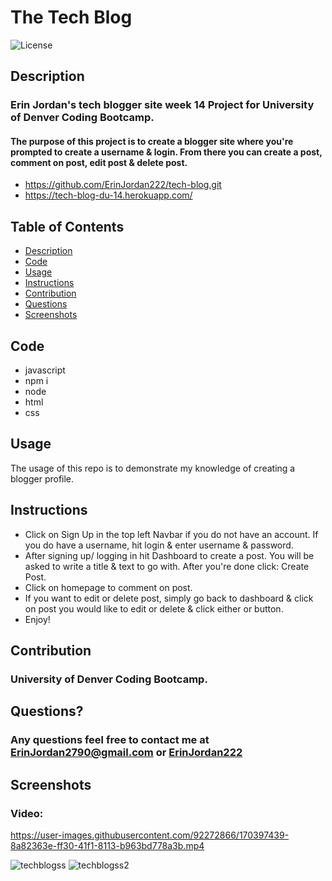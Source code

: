 # The Tech Blog

 ![License](https://img.shields.io/badge/License-MIT-blue.svg)
 
## Description
### Erin Jordan's tech blogger site week 14 Project for University of Denver Coding Bootcamp. 
#### The purpose of this project is to create a blogger site where you're prompted to create a username & login. From there you can create a post, comment on post, edit post & delete post. 

* https://github.com/ErinJordan222/tech-blog.git
* https://tech-blog-du-14.herokuapp.com/

## Table of Contents
* [Description](#description)
* [Code](#code)
* [Usage](#usage)
* [Instructions](#instructions)
* [Contribution](#contribution)
* [Questions](#questions)
* [Screenshots](#screenshots)

## Code
* javascript
* npm i
* node
* html
* css

## Usage
The usage of this repo is to demonstrate my knowledge of creating a blogger profile. 

## Instructions
* Click on Sign Up in the top left Navbar if you do not have an account. If you do have a username, hit login & enter username & password.
* After signing up/ logging in hit Dashboard to create a post. You will be asked to write a title & text to go with. After you're done click: Create Post.
* Click on homepage to comment on post. 
* If you want to edit or delete post, simply go back to dashboard & click on post you would like to edit or delete & click either or button.
* Enjoy!

## Contribution
### University of Denver Coding Bootcamp.

## Questions?
### Any questions feel free to contact me at <a href="https://erinjordan2790@gmail.com">ErinJordan2790@gmail.com</a> or <a href="https://github.com/ErinJordan222">ErinJordan222</a>

## Screenshots
### Video:

https://user-images.githubusercontent.com/92272866/170397439-8a82363e-ff30-41f1-8113-b963bd778a3b.mp4

![techblogss](https://user-images.githubusercontent.com/92272866/170397675-4a0826d0-cdf3-40c9-9b11-e071f45a2bda.png)
![techblogss2](https://user-images.githubusercontent.com/92272866/170397686-cd596367-9d85-4d86-a755-36c4ddfa340d.png)


